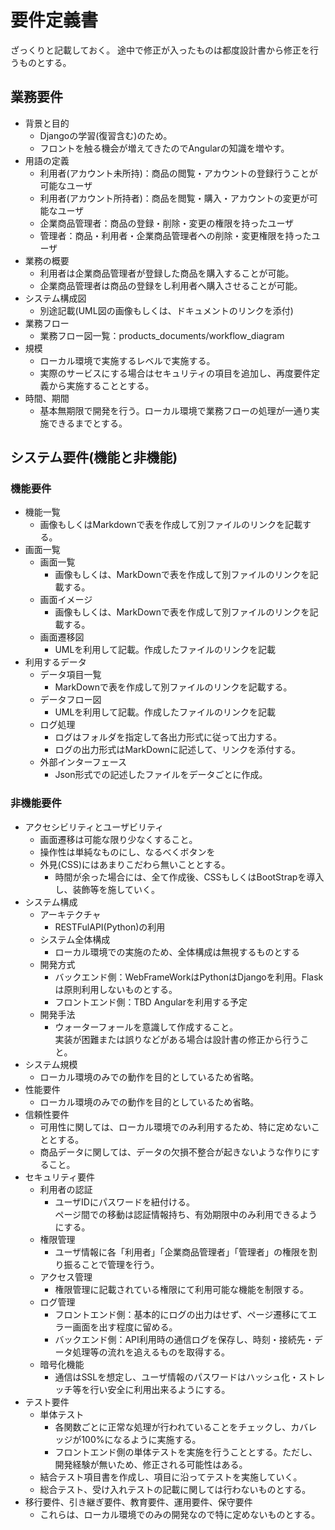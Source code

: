 # 要件定義書
ざっくりと記載しておく。
途中で修正が入ったものは都度設計書から修正を行うものとする。

## 業務要件
* 背景と目的  
  * Djangoの学習(復習含む)のため。
  * フロントを触る機会が増えてきたのでAngularの知識を増やす。
* 用語の定義
  * 利用者(アカウント未所持)：商品の閲覧・アカウントの登録行うことが可能なユーザ
  * 利用者(アカウント所持者)：商品を閲覧・購入・アカウントの変更が可能なユーザ
  * 企業商品管理者：商品の登録・削除・変更の権限を持ったユーザ
  * 管理者：商品・利用者・企業商品管理者への削除・変更権限を持ったユーザ
* 業務の概要
  * 利用者は企業商品管理者が登録した商品を購入することが可能。
  * 企業商品管理者は商品の登録をし利用者へ購入させることが可能。
* システム構成図
  * 別途記載(UML図の画像もしくは、ドキュメントのリンクを添付)
* 業務フロー
  * 業務フロー図一覧：products_documents/workflow_diagram
* 規模
  * ローカル環境で実施するレベルで実施する。
  * 実際のサービスにする場合はセキュリティの項目を追加し、再度要件定義から実施することとする。
* 時間、期間
  * 基本無期限で開発を行う。ローカル環境で業務フローの処理が一通り実施できるまでとする。

## システム要件(機能と非機能)
### 機能要件
* 機能一覧
  * 画像もしくはMarkdownで表を作成して別ファイルのリンクを記載する。
* 画面一覧
  * 画面一覧
    * 画像もしくは、MarkDownで表を作成して別ファイルのリンクを記載する。
  * 画面イメージ
    * 画像もしくは、MarkDownで表を作成して別ファイルのリンクを記載する。
  * 画面遷移図
    * UMLを利用して記載。作成したファイルのリンクを記載
* 利用するデータ
  * データ項目一覧
    * MarkDownで表を作成して別ファイルのリンクを記載する。
  * データフロー図
    * UMLを利用して記載。作成したファイルのリンクを記載
  * ログ処理
    * ログはフォルダを指定して各出力形式に従って出力する。
    * ログの出力形式はMarkDownに記述して、リンクを添付する。
  * 外部インターフェース
    * Json形式での記述したファイルをデータごとに作成。

### 非機能要件
* アクセシビリティとユーザビリティ
  * 画面遷移は可能な限り少なくすること。
  * 操作性は単純なものにし、なるべくボタンを
  * 外見(CSS)にはあまりこだわら無いこととする。
    * 時間が余った場合には、全て作成後、CSSもしくはBootStrapを導入し、装飾等を施していく。
* システム構成
  * アーキテクチャ
    * RESTFulAPI(Python)の利用
  * システム全体構成
    * ローカル環境での実施のため、全体構成は無視するものとする
  * 開発方式
    * バックエンド側：WebFrameWorkはPythonはDjangoを利用。Flaskは原則利用しないものとする。
    * フロントエンド側：TBD Angularを利用する予定
  * 開発手法
    * ウォーターフォールを意識して作成すること。  
    実装が困難または誤りなどがある場合は設計書の修正から行うこと。
* システム規模
  * ローカル環境のみでの動作を目的としているため省略。
* 性能要件
  * ローカル環境のみでの動作を目的としているため省略。
* 信頼性要件
  * 可用性に関しては、ローカル環境でのみ利用するため、特に定めないこととする。
  * 商品データに関しては、データの欠損不整合が起きないような作りにすること。
* セキュリティ要件
  * 利用者の認証
    * ユーザIDにパスワードを紐付ける。  
    ページ間での移動は認証情報持ち、有効期限中のみ利用できるようにする。
  * 権限管理
    * ユーザ情報に各「利用者」「企業商品管理者」「管理者」の権限を割り振ることで管理を行う。
  * アクセス管理
    * 権限管理に記載されている権限にて利用可能な機能を制限する。
  * ログ管理
    * フロントエンド側：基本的にログの出力はせず、ページ遷移にてエラー画面を出す程度に留める。
    * バックエンド側：API利用時の通信ログを保存し、時刻・接続先・データ処理等の流れを追えるものを取得する。
  * 暗号化機能
    * 通信はSSLを想定し、ユーザ情報のパスワードはハッシュ化・ストレッチ等を行い安全に利用出来るようにする。
* テスト要件
  * 単体テスト
    * 各関数ごとに正常な処理が行われていることをチェックし、カバレッジが100%になるように実施する。
    * フロントエンド側の単体テストを実施を行うこととする。ただし、開発経験が無いため、修正される可能性はある。
  * 結合テスト項目書を作成し、項目に沿ってテストを実施していく。
  * 総合テスト、受け入れテストの記載に関しては行わないものとする。
* 移行要件、引き継ぎ要件、教育要件、運用要件、保守要件
  * これらは、ローカル環境でのみの開発なので特に定めないものとする。






